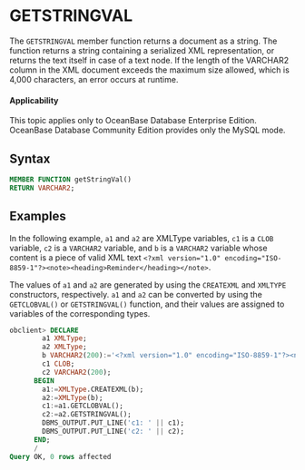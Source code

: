 GETSTRINGVAL
=================================

The `GETSTRINGVAL` member function returns a document as a string. The function returns a string containing a serialized XML representation, or returns the text itself in case of a text node. If the length of the VARCHAR2 column in the XML document exceeds the maximum size allowed, which is 4,000 characters, an error occurs at runtime.


  <main id="notice" >
    <h4>Applicability</h4>
    <p>This topic applies only to OceanBase Database Enterprise Edition. OceanBase Database Community Edition provides only the MySQL mode. </p>
  </main>

Syntax
-----------------------

```sql
MEMBER FUNCTION getStringVal()
RETURN VARCHAR2;
```


## Examples

In the following example, `a1` and `a2` are XMLType variables, `c1` is a `CLOB` variable, `c2` is a `VARCHAR2` variable, and `b` is a `VARCHAR2` variable whose content is a piece of valid XML text `<?xml version="1.0" encoding="ISO-8859-1"?><note><heading>Reminder</heading></note>`.

The values of `a1` and `a2` are generated by using the `CREATEXML` and `XMLTYPE` constructors, respectively. `a1` and `a2` can be converted by using the `GETCLOBVAL()` or `GETSTRINGVAL()` function, and their values are assigned to variables of the corresponding types.

```sql
obclient> DECLARE
        a1 XMLType;
        a2 XMLType;
        b VARCHAR2(200):='<?xml version="1.0" encoding="ISO-8859-1"?><note><heading>Reminder</heading></note>';
        c1 CLOB;
        c2 VARCHAR2(200);
      BEGIN
        a1:=XMLType.CREATEXML(b);
        a2:=XMLType(b);
        c1:=a1.GETCLOBVAL();
        c2:=a2.GETSTRINGVAL();
        DBMS_OUTPUT.PUT_LINE('c1: ' || c1);
        DBMS_OUTPUT.PUT_LINE('c2: ' || c2);
      END;
      /
Query OK, 0 rows affected
```
